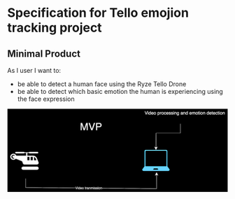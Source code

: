 # Specification for Tello emojion tracking project


## Minimal Product

As I user I want to:
- be able to detect a human face using the Ryze Tello Drone
- be able to detect which basic emotion the human is experiencing using the face expression

![MVP specification](../assets//emotion-detection.drawio.svg)

